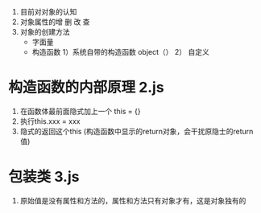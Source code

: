 1. 目前对对象的认知
2. 对象属性的增 删 改 查
3. 对象的创建方法
    - 字面量
    - 构造函数
      1）系统自带的构造函数 object（）
      2） 自定义

# 构造函数的内部原理  2.js
1. 在函数体最前面隐式加上一个 this = {}
2. 执行this.xxx = xxx
3. 隐式的返回这个this
(构造函数中显示的return对象，会干扰原隐士的return值)


# 包装类  3.js

1. 原始值是没有属性和方法的，属性和方法只有对象才有，这是对象独有的
